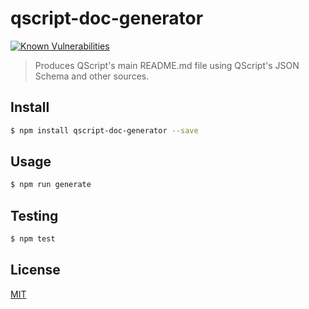# qscript-doc-generator

[![Known Vulnerabilities](https://snyk.io/test/github/wmfs/qscript/badge.svg?targetFile=packages%2Fqscript-doc-generator%2Fpackage.json)](https://snyk.io/test/github/wmfs/qscript?targetFile=packages%2Fqscript-doc-generator%2Fpackage.json)

> Produces QScript's main README.md file using QScript's JSON Schema and other sources.

## <a name="install"></a>Install
```bash
$ npm install qscript-doc-generator --save
```

## <a name="usage"></a>Usage
```bash
$ npm run generate
```

## <a name="test"></a>Testing

```bash
$ npm test
```

## <a name="license"></a>License
[MIT](https://github.com/wmfs/qscript/blob/master/LICENSE)
